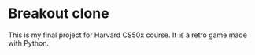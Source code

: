 # Breakout clone
This is my final project for Harvard CS50x course. It is a retro game made with Python.
